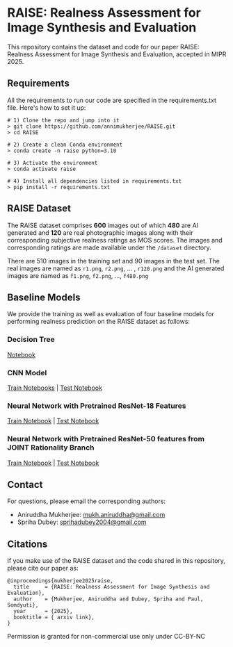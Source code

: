 # RAISE: Realness Assessment for Image Synthesis and Evaluation  

This repository contains the dataset and code for our paper RAISE: Realness Assessment for Image Synthesis and Evaluation, accepted in MIPR 2025.

## Requirements
All the requirements to run our code are specified in the requirements.txt file. Here's how to set it up:


```
# 1) Clone the repo and jump into it
> git clone https://github.com/annimukherjee/RAISE.git
> cd RAISE

# 2) Create a clean Conda environment
> conda create -n raise python=3.10

# 3) Activate the environment
> conda activate raise

# 4) Install all dependencies listed in requirements.txt
> pip install -r requirements.txt
```

## RAISE Dataset
The RAISE dataset comprises **600** images out of which **480** are AI generated and **120** are real photographic images along with their corresponding subjective realness ratings as MOS scores. The images and corresponding ratings are made available under the `/dataset` directory. 

There are 510 images in the training set and 90 images in the test set. The real images are named as `r1.png`, `r2.png`, ... , `r120.png` and the AI generated images are named as `f1.png`, `f2.png`, ..., `f480.png`

## Baseline Models

We provide the training as well as evaluation of four baseline models for performing realness prediction on the RAISE dataset as follows:

### Decision Tree

[Notebook](https://github.com/annimukherjee/RAISE/blob/main/models/00_ml-models/02_ml-features-modelling.ipynb)



### CNN Model

[Train Notebooks](https://github.com/annimukherjee/RAISE/blob/main/models/01_CNN/0_base_cnn-train.ipynb) | [Test Notebook](https://github.com/annimukherjee/RAISE/blob/main/models/01_CNN/1_base_cnn-test.ipynb)


### Neural Network with Pretrained ResNet-18 Features

[Train Notebook](https://github.com/annimukherjee/RAISE/blob/main/models/02_RestNet-18-Exp/0_transf-learning-train.ipynb) | [Test Notebook](https://github.com/annimukherjee/RAISE/blob/main/models/02_RestNet-18-Exp/1_transf-learning-test.ipynb)


### Neural Network with Pretrained ResNet-50 features from JOINT Rationality Branch

[Train Notebook](https://github.com/annimukherjee/RAISE/blob/main/models/04_NN-fine-tuned-JOINT/0_joint-resnet-train.ipynb) | [Test Notebook
](https://github.com/annimukherjee/RAISE/blob/main/models/04_NN-fine-tuned-JOINT/1_joint-resnet-test.ipynb)

## Contact
For questions, please email the corresponding authors:
- Aniruddha Mukherjee: mukh.aniruddha@gmail.com
- Spriha Dubey: sprihadubey2004@gmail.com 

## Citations
If you make use of the RAISE dataset and the code shared in this repository, please cite our paper as:
```
@inproceedings{mukherjee2025raise,
  title     = {RAISE: Realness Assessment for Image Synthesis and Evaluation},
  author    = {Mukherjee, Aniruddha and Dubey, Spriha and Paul, Somdyuti},
  year      = {2025},
  booktitle = { arxiv link},
}
```

Permission is granted for non-commercial use only under CC-BY-NC
